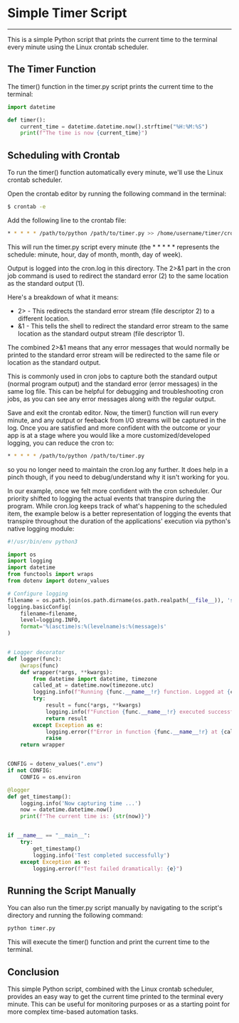 # Simple Timer Script
---
This is a simple Python script that prints the current time to the terminal every minute using the Linux crontab scheduler.

## The Timer Function
The timer() function in the timer.py script prints the current time to the terminal:


```python
import datetime

def timer():
    current_time = datetime.datetime.now().strftime("%H:%M:%S")
    print(f"The time is now {current_time}")
```

## Scheduling with Crontab
To run the timer() function automatically every minute, we'll use the Linux crontab scheduler.

Open the crontab editor by running the following command in the terminal:

```bash
$ crontab -e
```

Add the following line to the crontab file:

```bash
* * * * * /path/to/python /path/to/timer.py >> /home/username/timer/cron.log 2>&1
```

This will run the timer.py script every minute (the * * * * *  represents the schedule: minute, hour, day of month, month, day of week).

Output is logged into the cron.log in this directory. The 2>&1 part in the cron job command is used to redirect the standard error (2) to the same location as the standard output (1).

Here's a breakdown of what it means:
- 2> - This redirects the standard error stream (file descriptor 2) to a different location.
- &1 - This tells the shell to redirect the standard error stream to the same location as the standard output stream (file descriptor 1).

The combined 2>&1 means that any error messages that would normally be printed to the standard error stream will be redirected to the same file or location as the standard output.

This is commonly used in cron jobs to capture both the standard output (normal program output) and the standard error (error messages) in the same log file. This can be helpful for debugging and troubleshooting cron jobs, as you can see any error messages along with the regular output.

Save and exit the crontab editor. Now, the timer() function will run every minute, and any output or feeback from I/O streams will be captured in the log.
Once you are satisfied and more confident with the outcome or your app is at a stage where you would like a more customized/developed logging, you can reduce the cron to:

```bash
* * * * * /path/to/python /path/to/timer.py
```

so you no longer need to maintain the cron.log any further. It does help in a pinch though, if you need to debug/understand why it isn't working for you.

In our example, once we felt more confident with the cron scheduler. Our priority shifted to logging the actual events that transpire during the program.
While cron.log keeps track of what's happening to the scheduled item, the example below is a better representation of logging the events that transpire throughout the duration of the applications' execution via python's native logging module:

```python
#!/usr/bin/env python3

import os
import logging
import datetime
from functools import wraps
from dotenv import dotenv_values

# Configure logging
filename = os.path.join(os.path.dirname(os.path.realpath(__file__)), 'stdout.log')
logging.basicConfig(
    filename=filename,
    level=logging.INFO,
    format='%(asctime)s:%(levelname)s:%(message)s'
)


# Logger decorator
def logger(func):
    @wraps(func)
    def wrapper(*args, **kwargs):
        from datetime import datetime, timezone
        called_at = datetime.now(timezone.utc)
        logging.info(f"Running {func.__name__!r} function. Logged at {called_at}")
        try:
            result = func(*args, **kwargs)
            logging.info(f"Function {func.__name__!r} executed successfully. Logged at {called_at}")
            return result
        except Exception as e:
            logging.error(f"Error in function {func.__name__!r} at {called_at}: {e}")
            raise
    return wrapper


CONFIG = dotenv_values(".env")
if not CONFIG:
    CONFIG = os.environ

@logger
def get_timestamp():
    logging.info('Now capturing time ...')
    now = datetime.datetime.now()
    print(f"The current time is: {str(now)}")


if __name__ == "__main__":
    try:
        get_timestamp()
        logging.info('Test completed successfully')
    except Exception as e:
        logging.error(f"Test failed dramatically: {e}")
```

## Running the Script Manually
You can also run the timer.py script manually by navigating to the script's directory and running the following command:

```bash
python timer.py
```

This will execute the timer() function and print the current time to the terminal.

## Conclusion
This simple Python script, combined with the Linux crontab scheduler, provides an easy way to get the current time printed to the terminal every minute. This can be useful for monitoring purposes or as a starting point for more complex time-based automation tasks.